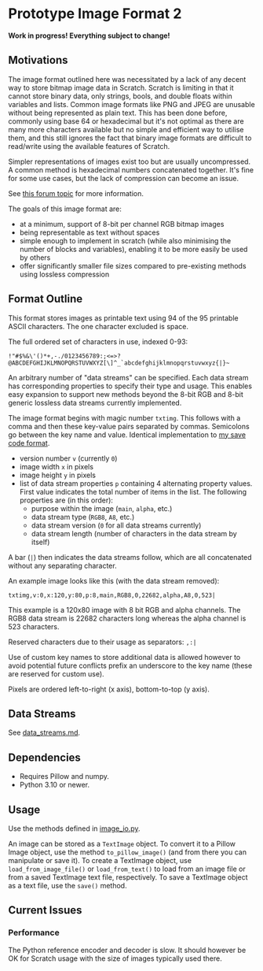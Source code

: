 # Prototype Image Format 2
**Work in progress! Everything subject to change!**

## Motivations
The image format outlined here was necessitated by a lack of any decent way to store bitmap image data in Scratch. Scratch is limiting in that it cannot store binary data, only strings, bools, and double floats within variables and lists. Common image formats like PNG and JPEG are unusable without being represented as plain text. This has been done before, commonly using base 64 or hexadecimal but it's not optimal as there are many more characters available but no simple and efficient way to utilise them, and this still ignores the fact that binary image formats are difficult to read/write using the available features of Scratch. 

Simpler representations of images exist too but are usually uncompressed. A common method is hexadecimal numbers concatenated together. It's fine for some use cases, but the lack of compression can become an issue. 

See [this forum topic](https://scratch.mit.edu/discuss/topic/604786/) for more information. 

The goals of this image format are:
- at a minimum, support of 8-bit per channel RGB bitmap images
- being representable as text without spaces
- simple enough to implement in scratch (while also minimising the number of blocks and variables), enabling it to be more easily be used by others
- offer significantly smaller file sizes compared to pre-existing methods using lossless compression


## Format Outline

This format stores images as printable text using 94 of the 95 printable ASCII characters. The one character excluded is space.

The full ordered set of characters in use, indexed 0-93:

```!"#$%&\'()*+,-./0123456789:;<=>?@ABCDEFGHIJKLMNOPQRSTUVWXYZ[\]^_`abcdefghijklmnopqrstuvwxyz{|}~```

An arbitrary number of "data streams" can be specified. Each data stream has corresponding properties to specify their type and usage. This enables easy expansion to support new methods beyond the 8-bit RGB and 8-bit generic lossless data streams currently implemented.

The image format begins with magic number `txtimg`. This follows with a comma and then these key-value pairs separated by commas. Semicolons go between the key name and value. Identical implementation to [my save code format](https://awesome-llama.github.io/articles/my-save-code-format).

- version number `v` (currently `0`)
- image width `x` in pixels 
- image height `y` in pixels
- list of data stream properties `p` containing 4 alternating property values. First value indicates the total number of items in the list. The following properties are (in this order): 
    - purpose within the image (`main`, `alpha`, etc.)
    - data stream type (`RGB8`, `A8`, etc.)
    - data stream version (`0` for all data streams currently)
    - data stream length (number of characters in the data stream by itself)

A bar (`|`) then indicates the data streams follow, which are all concatenated without any separating character. 

An example image looks like this (with the data stream removed):

```txtimg,v:0,x:120,y:80,p:8,main,RGB8,0,22682,alpha,A8,0,523|```

This example is a 120x80 image with 8 bit RGB and alpha channels. The RGB8 data stream is 22682 characters long whereas the alpha channel is 523 characters.


Reserved characters due to their usage as separators: `,:|`

Use of custom key names to store additional data is allowed however to avoid potential future conflicts prefix an underscore to the key name (these are reserved for custom use). 

Pixels are ordered left-to-right (x axis), bottom-to-top (y axis).


## Data Streams
See [data_streams.md](data_streams.md).


## Dependencies
- Requires Pillow and numpy.
- Python 3.10 or newer.


## Usage
Use the methods defined in [image_io.py](image_io.py). 

An image can be stored as a `TextImage` object. To convert it to a Pillow Image object, use the method `to_pillow_image()` (and from there you can manipulate or save it). To create a TextImage object, use `load_from_image_file()` or `load_from_text()` to load from an image file or from a saved TextImage text file, respectively. To save a TextImage object as a text file, use the `save()` method.


## Current Issues
### Performance
The Python reference encoder and decoder is slow. It should however be OK for Scratch usage with the size of images typically used there.

